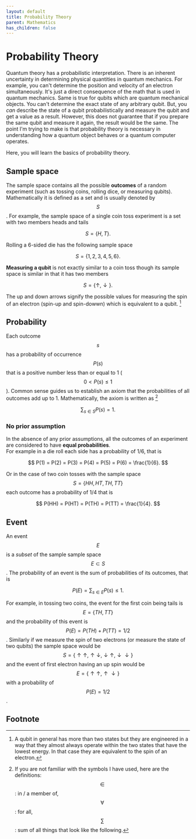 ```yaml
---
layout: default
title: Probability Theory
parent: Mathematics
has_children: false
---
```


# Probability Theory
Quantum theory has a probabilistic interpretation. 
There is an inherent uncertainty in determining physical quantities in quantum mechanics. 
For example, you can't determine the position and velocity of an electron simultaneously. 
It's just a direct consequence of the math that is used in quantum mechanics. 
Same is true for qubits which are quantum mechanical objects. 
You can't determine the exact state of any arbitrary qubit.
But, you _can_ describe the state of a qubit probabilistically and measure the qubit and get a value as a result. 
However, this does not guarantee that if you prepare the same qubit and measure it again, the result would be the same. 
The point I'm trying to make is that probability theory is necessary in understanding how a quantum object behaves or a quantum computer operates.  

Here, you will learn the basics of probability theory. 

## Sample space 
The sample space contains all the possible **outcomes** of a random experiment (such as tossing coins, rolling dice, or measuring qubits). 
Mathematically it is defined as a set and is usually denoted by $$S$$. 
For example, the sample space of a single coin toss experiment is a set with two members heads and tails 

$$
S = \{H, T\}.
$$

Rolling a 6-sided die has the following sample space 

$$
S = \{1, 2, 3, 4, 5, 6\}.
$$

**Measuring a qubit** is not exactly similar to a coin toss though its sample space is similar in that it has two members 

$$
S = \{\uparrow, \downarrow\}.
$$ 

The up and down arrows signify the possible values for measuring the spin of an electron (spin-up and spin-dowwn) which is equivalent to a qubit. [^1]

## Probability 
Each outcome $$s$$ has a probability of occurrence $$P(s)$$ that is a positive number less than or equal to 1 ($$0< P(s) \le 1$$). 
Common sense guides us to establish an axiom that the probabilities of all outcomes add up to 1. 
Mathematically, the axiom is written as [^2]

$$
\sum_{s \in S} P(s) = 1. 
$$

### No prior assumption 
In the absence of any prior assumptions, all the outcomes of an experiment are considered to have **equal probabilities**.  
For example in a die roll each side has a probability of 1/6, that is  

$$
P(1) = P(2) = P(3) = P(4) = P(5) = P(6) = \frac{1}{6}.
$$

Or in the case of two coin tosses with the sample space $$S = \{HH, HT, TH, TT\}$$ each outcome has a probability of 1/4 that is 

$$
P(HH) = P(HT) = P(TH) = P(TT) = \frac{1}{4}.
$$

## Event 
An event $$E$$ is a _subset_ of the sample sample space $$E \subset S$$. 
The probability of an event is the sum of probabilities of its outcomes, that is 

$$
P(E) = \sum_{s \in E} P(s) \le 1.
$$

For example, in tossing two coins, the event for the first coin being tails is $$E = \{TH, TT\}$$ and the probability of this event is $$P(E) = P(TH) + P(TT) = 1/2$$. 
Similarly if we measure the spin of two electrons (or measure the state of two qubits) the sample space would be $$S = \{\uparrow\uparrow, \uparrow\downarrow, \downarrow\uparrow, \downarrow\downarrow\}$$ and the event of first electron having an up spin would be $$E = \{\uparrow\uparrow, \uparrow\downarrow\}$$ with a probability of $$P(E) = 1/2$$. 

## 

## Footnote 
[^1]: A qubit in general has more than two states but they are engineered in a way that they almost always operate within the two states that have the lowest energy. In that case they are equivalent to the spin of an electron. 
[^2]: If you are not familiar with the symbols I have used, here are the definitions: $$\in$$: in / a member of, $$\forall$$: for all, $$\sum$$: sum of all things that look like the following. 

